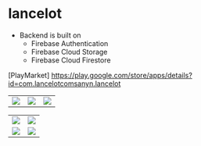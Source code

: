 # lancelot

+ Backend is built on
  + Firebase Authentication
  + Firebase Cloud Storage
  + Firebase Cloud Firestore

[PlayMarket] https://play.google.com/store/apps/details?id=com.lancelotcomsanyn.lancelot

 
<table>
  <tr>
    <td valign="top"><img src="https://user-images.githubusercontent.com/105007162/220563599-e8526a25-8e84-4df8-bedb-5ba8841f8afb.gif"></td>
    <td valign="top"><img src="https://user-images.githubusercontent.com/105007162/220564153-46a4dc20-c28e-4078-b7d7-8336a6c0ba1f.gif"></td>
    <td valign="top"><img src="https://user-images.githubusercontent.com/105007162/220564611-36970926-36e1-4dcb-8eea-a4b924f616e0.gif"></td>
  </tr>
 </table>
 
 <table>
  <tr>
    <td valign="top"><img src="https://user-images.githubusercontent.com/105007162/220565075-1c048128-c900-4c31-9bb6-900d467943b6.jpg"></td>
    <td valign="top"><img src="https://user-images.githubusercontent.com/105007162/220562393-c63624a6-95a8-49a8-94be-f1bdb2851e16.jpg"></td>
  </tr>
   <td valign="top"><img src="https://user-images.githubusercontent.com/105007162/200300470-5fa5e7bc-cd2c-409e-b452-73430b991dd3.jpg"></td>
   <td valign="top"><img src="https://user-images.githubusercontent.com/105007162/220562234-e91c4747-74c7-4a00-95c4-262248eaee91.jpg"></td>
  </tr>
 </table>
